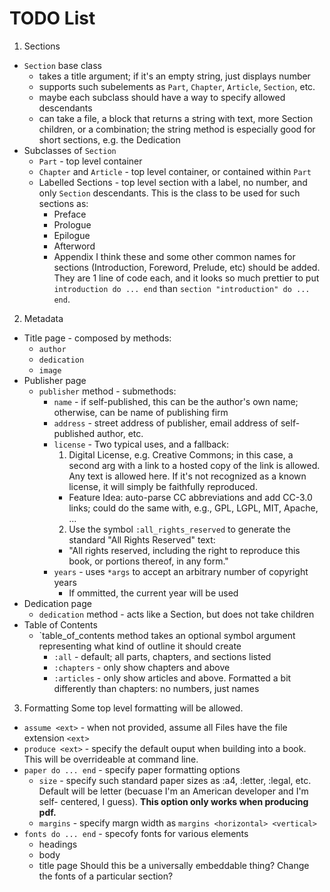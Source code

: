 TODO List
==========

1. Sections
  * `Section` base class
    * takes a title argument; if it's an empty string, just displays number
    * supports such subelements as `Part`, `Chapter`, `Article`, `Section`, etc. 
    * maybe each subclass should have a way to specify allowed descendants
    * can take a file, a block that returns a string with text, more Section
      children, or a combination; the string method is especially good for
      short sections, e.g. the Dedication
  * Subclasses of `Section`
    * `Part` - top level container
    * `Chapter` and `Article` - top level container, or contained within `Part`
    * Labelled Sections - top level section with a label, no number, and only
      `Section` descendants. This is the class to be used for such sections as:
      * Preface
      * Prologue
      * Epilogue
      * Afterword
      * Appendix
      I think these and some other common names for sections (Introduction,
      Foreword, Prelude, etc) should be added. They are 1 line of code each,
      and it looks so much prettier to put `introduction do ... end` than
      `section "introduction" do ... end`.
2. Metadata
  * Title page - composed by methods:
    * `author`
    * `dedication`
    * `image`
  * Publisher page
    * `publisher` method - submethods:
      * `name` - if self-published, this can be the author's own name;
        otherwise, can be name of publishing firm
      * `address` - street address of publisher, email address of self-published
        author, etc.
      * `license` - Two typical uses, and a fallback:
        1. Digital License, e.g. Creative Commons; in this case, a second arg
          with a link to a hosted copy of the link is allowed. Any text is
          allowed here. If it's not recognized as a known license, it will
          simply be faithfully reproduced.
          * Feature Idea: auto-parse CC abbreviations and add CC-3.0 links;
            could do the same with, e.g., GPL, LGPL, MIT, Apache, ...
        2. Use the symbol `:all_rights_reserved` to generate the standard "All
          Rights Reserved" text:
          * "All rights reserved, including the right to reproduce this book, or
            portions thereof, in any form."
      * `years` - uses `*args` to accept an arbitrary number of copyright years
        * If ommitted, the current year will be used
  * Dedication page
    * `dedication` method - acts like a Section, but does not take children
  * Table of Contents
    * `table_of_contents method takes an optional symbol argument representing
      what kind of outline it should create
      * `:all` - default; all parts, chapters, and sections listed
      * `:chapters` - only show chapters and above
      * `:articles` - only show articles and above. Formatted a bit differently
        than chapters: no numbers, just names
3. Formatting
  Some top level formatting will be allowed.
  * `assume <ext>` - when not provided, assume all Files have the file extension
    `<ext>`
  * `produce <ext>` - specify the default ouput when building into a book. This
    will be overrideable at command line.
  * `paper do ... end` - specify paper formatting options
    * `size` - specify such standard paper sizes as :a4, :letter, :legal, etc.
      Default will be letter (becuase I'm an American developer and I'm self-
      centered, I guess). **This option only works when producing pdf.**
    * `margins` - specify margn width as `margins <horizontal> <vertical>`
  * `fonts do ... end` - specofy fonts for various elements
    * headings
    * body
    * title page
    Should this be a universally embeddable thing? Change the fonts of a
    particular section?

